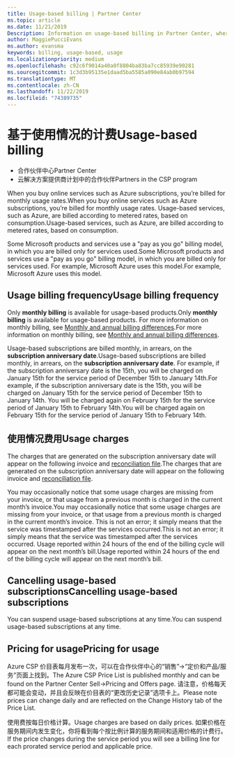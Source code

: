 ```yaml
---
title: Usage-based billing | Partner Center
ms.topic: article
ms.date: 11/21/2019
Description: Information on usage-based billing in Partner Center, where you're billed for monthly usage rates.
author: MaggiePucciEvans
ms.author: evansma
keywords: billing, usage-based, usage
ms.localizationpriority: medium
ms.openlocfilehash: c92c6f9014a40a0f8804ba83ba7cc85939e90281
ms.sourcegitcommit: 1c3d3b95135e1daad5ba5585a090e84ab0b97594
ms.translationtype: MT
ms.contentlocale: zh-CN
ms.lasthandoff: 11/22/2019
ms.locfileid: "74389735"
---
```

# <a name="usage-based-billing"></a><span data-ttu-id="3be98-104">基于使用情况的计费</span><span class="sxs-lookup"><span data-stu-id="3be98-104">Usage-based billing</span></span>

- <span data-ttu-id="3be98-105">合作伙伴中心</span><span class="sxs-lookup"><span data-stu-id="3be98-105">Partner Center</span></span>
- <span data-ttu-id="3be98-106">云解决方案提供商计划中的合作伙伴</span><span class="sxs-lookup"><span data-stu-id="3be98-106">Partners in the CSP program</span></span>

<span data-ttu-id="3be98-107">When you buy online services such as Azure subscriptions, you’re billed for monthly usage rates.</span><span class="sxs-lookup"><span data-stu-id="3be98-107">When you buy online services such as Azure subscriptions, you’re billed for monthly usage rates.</span></span> <span data-ttu-id="3be98-108">Usage-based services, such as Azure, are billed according to metered rates, based on consumption.</span><span class="sxs-lookup"><span data-stu-id="3be98-108">Usage-based services, such as Azure, are billed according to metered rates, based on consumption.</span></span>

<span data-ttu-id="3be98-109">Some Microsoft products and services use a "pay as you go" billing model, in which you are billed only for services used.</span><span class="sxs-lookup"><span data-stu-id="3be98-109">Some Microsoft products and services use a "pay as you go" billing model, in which you are billed only for services used.</span></span> <span data-ttu-id="3be98-110">For example, Microsoft Azure uses this model.</span><span class="sxs-lookup"><span data-stu-id="3be98-110">For example, Microsoft Azure uses this model.</span></span> 

## <a name="usage-billing-frequency"></a><span data-ttu-id="3be98-111">Usage billing frequency</span><span class="sxs-lookup"><span data-stu-id="3be98-111">Usage billing frequency</span></span>

<span data-ttu-id="3be98-112">Only **monthly billing** is available for usage-based products.</span><span class="sxs-lookup"><span data-stu-id="3be98-112">Only **monthly billing** is available for usage-based products.</span></span> <span data-ttu-id="3be98-113">For more information on monthly billing, see [Monthly and annual billing differences](billing-annual-monthly.md).</span><span class="sxs-lookup"><span data-stu-id="3be98-113">For more information on monthly billing, see [Monthly and annual billing differences](billing-annual-monthly.md).</span></span>

<span data-ttu-id="3be98-114">Usage-based subscriptions are billed monthly, in arrears, on the **subscription anniversary date**.</span><span class="sxs-lookup"><span data-stu-id="3be98-114">Usage-based subscriptions are billed monthly, in arrears, on the **subscription anniversary date**.</span></span> <span data-ttu-id="3be98-115">For example, if the subscription anniversary date is the 15th, you will be charged on January 15th for the service period of December 15th to January 14th.</span><span class="sxs-lookup"><span data-stu-id="3be98-115">For example, if the subscription anniversary date is the 15th, you will be charged on January 15th for the service period of December 15th to January 14th.</span></span> <span data-ttu-id="3be98-116">You will be charged again on February 15th for the service period of January 15th to February 14th.</span><span class="sxs-lookup"><span data-stu-id="3be98-116">You will be charged again on February 15th for the service period of January 15th to February 14th.</span></span> 

## <a name="usage-charges"></a><span data-ttu-id="3be98-117">使用情况费用</span><span class="sxs-lookup"><span data-stu-id="3be98-117">Usage charges</span></span>

<span data-ttu-id="3be98-118">The charges that are generated on the subscription anniversary date will appear on the following invoice and [reconciliation file](usage-based-recon-files.md).</span><span class="sxs-lookup"><span data-stu-id="3be98-118">The charges that are generated on the subscription anniversary date will appear on the following invoice and [reconciliation file](usage-based-recon-files.md).</span></span>

<span data-ttu-id="3be98-119">You may occasionally notice that some usage charges are missing from your invoice, or that usage from a previous month is charged in the current month’s invoice.</span><span class="sxs-lookup"><span data-stu-id="3be98-119">You may occasionally notice that some usage charges are missing from your invoice, or that usage from a previous month is charged in the current month’s invoice.</span></span> <span data-ttu-id="3be98-120">This is not an error; it simply means that the service was timestamped after the services occurred.</span><span class="sxs-lookup"><span data-stu-id="3be98-120">This is not an error; it simply means that the service was timestamped after the services occurred.</span></span> <span data-ttu-id="3be98-121">Usage reported within 24 hours of the end of the billing cycle will appear on the next month’s bill.</span><span class="sxs-lookup"><span data-stu-id="3be98-121">Usage reported within 24 hours of the end of the billing cycle will appear on the next month’s bill.</span></span>

## <a name="cancelling-usage-based-subscriptions"></a><span data-ttu-id="3be98-122">Cancelling usage-based subscriptions</span><span class="sxs-lookup"><span data-stu-id="3be98-122">Cancelling usage-based subscriptions</span></span>

<span data-ttu-id="3be98-123">You can suspend usage-based subscriptions at any time.</span><span class="sxs-lookup"><span data-stu-id="3be98-123">You can suspend usage-based subscriptions at any time.</span></span>

## <a name="pricing-for-usage"></a><span data-ttu-id="3be98-124">Pricing for usage</span><span class="sxs-lookup"><span data-stu-id="3be98-124">Pricing for usage</span></span>

<span data-ttu-id="3be98-125">Azure CSP 价目表每月发布一次，可以在合作伙伴中心的“销售”->“定价和产品/服务”页面上找到。</span><span class="sxs-lookup"><span data-stu-id="3be98-125">The Azure CSP Price List is published monthly and can be found on the Partner Center Sell->Pricing and Offers page.</span></span> <span data-ttu-id="3be98-126">请注意，价格每天都可能会变动，并且会反映在价目表的“更改历史记录”选项卡上。</span><span class="sxs-lookup"><span data-stu-id="3be98-126">Please note prices can change daily and are reflected on the Change History tab of the Price List.</span></span>

<span data-ttu-id="3be98-127">使用费按每日价格计算。</span><span class="sxs-lookup"><span data-stu-id="3be98-127">Usage charges are based on daily prices.</span></span> <span data-ttu-id="3be98-128">如果价格在服务期间内发生变化，你将看到每个按比例计算的服务期间和适用价格的计费行。</span><span class="sxs-lookup"><span data-stu-id="3be98-128">If the price changes during the service period you will see a billing line for each prorated service period and applicable price.</span></span>
